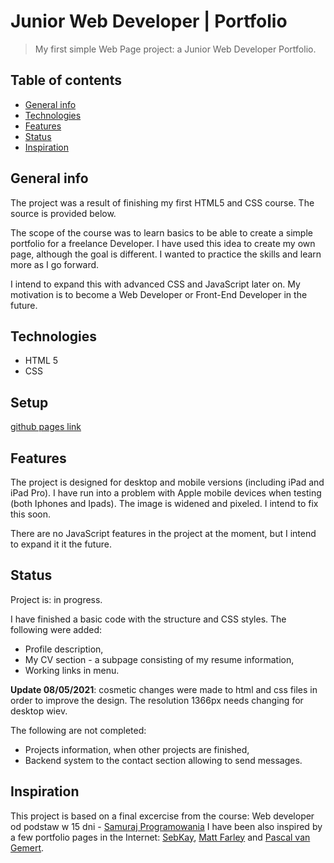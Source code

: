 # Junior Web Developer | Portfolio 
> My first simple Web Page project: a Junior Web Developer Portfolio.

## Table of contents
* [General info](#general-info)
* [Technologies](#technologies)
* [Features](#features)
* [Status](#status)
* [Inspiration](#inspiration)

## General info
The project was a result of finishing my first HTML5 and CSS course. The source is provided below. 

The scope of the course was to learn basics to be able to create a simple portfolio for a freelance Developer. I have used this idea to create my own page, although the goal is different. I wanted to practice the skills and learn more as I go forward.

I intend to expand this with advanced CSS and JavaScript later on. My motivation is to become a Web Developer or Front-End Developer in the future. 

## Technologies
* HTML 5
* CSS

## Setup
[github pages link](https://nikara4.github.io/WebDevPortfolio/)

## Features
The project is designed for desktop and mobile versions (including iPad and iPad Pro). I have run into a problem with Apple mobile devices when testing (both Iphones and Ipads). The image is widened and pixeled. I intend to fix this soon.

There are no JavaScript features in the project at the moment, but I intend to expand it it the future.

## Status
Project is: in progress. 

I have finished a basic code with the structure and CSS styles. 
The following were added: 
* Profile description,
* My CV section - a subpage consisting of my resume information,
* Working links in menu.

**Update 08/05/2021**: cosmetic changes were made to html and css files in order to improve the design. The resolution 1366px needs changing for desktop wiev.

The following are not completed:
* Projects information, when other projects are finished,
* Backend system to the contact section allowing to send messages.


## Inspiration
This project is based on a final excercise from the course: Web developer od podstaw w 15 dni - [Samuraj Programowania](https://websamuraj.pl/)
I have been also inspired by a few portfolio pages in the Internet: [SebKay](https://sebkay.com/), [Matt Farley](https://mattfarley.ca/) and [Pascal van Gemert](http://www.pascalvangemert.nl/).
